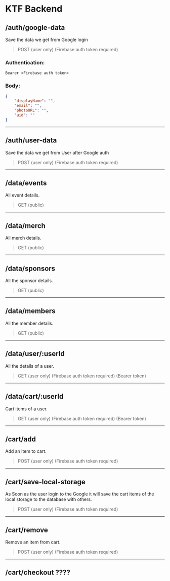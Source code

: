 # KTF Backend

## /auth/google-data

Save the data we get from Google login

> POST (user only) (Firebase auth token required)

### Authentication:
```
Bearer <Firebase auth token>
```

### Body:
```json
{
    "displayName": "",
    "email": "",
    "photoURL": "",
    "uid": ""
}
```
---
## /auth/user-data

Save the data we get from User after Google auth

> POST (user only) (Firebase auth token required)

---
## /data/events

All event details.

> GET (public)

---
## /data/merch

All merch details.

> GET (public)

---
## /data/sponsors

All the sponsor details.

> GET (public)

---
## /data/members

All the member details.

> GET (public)

---
## /data/user/:userId

All the details of a user.

> GET (user only) (Firebase auth token required) (Bearer token)

---
## /data/cart/:userId

Cart items of a user.

> GET (user only) (Firebase auth token required) (Bearer token)

---
## /cart/add

Add an item to cart.

> POST (user only) (Firebase auth token required)

---
## /cart/save-local-storage

As Soon as the user login to the Google it will save the cart items of the local storage to the database with others.

> POST (user only) (Firebase auth token required)

---
## /cart/remove

Remove an item from cart.

> POST (user only) (Firebase auth token required)

---

## /cart/checkout ????

